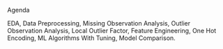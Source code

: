 Agenda 

EDA, 
Data Preprocessing, 
Missing Observation Analysis, 
Outlier Observation Analysis, 
Local Outlier Factor, 
Feature Engineering, 
One Hot Encoding, 
ML Algorithms With Tuning, 
Model Comparison.
